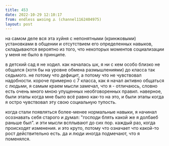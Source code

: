 ```yaml
---
title: 453
date: 2022-10-29 12:10:17
from: endless шизing ⍼ (channel1162404975)
layout: post
---
```


на самом деле вся эта хуйня с непонятными (кринжовыми) установками в общении и отсутствием его определенных навыков, складываются вероятно из того, что некоторых моментов социализации у меня не было в принципе.

в детский сад я не ходил. как началась шк, я ни с кем особо близко не общался (хотя бы на уровне обмена размышлениями) до класса так седьмого. не потому что дефицит, а потому что не чувствовал надобности. короче примерно с 7 класса, как я начал активно общаться с людьми, я самым краем мысли замечал, что я - отличаюсь, словно есть очень много мною упущенных необговоренных правил. наверное, были этапы когда мне было всё равно как-то на это, и были этапы когда я остро чувствовал эту свою социальную тупость.

когда стали появляться более-менее нормальные навыки, я начинал осознавать себя старого и думал: "господи блять какой же я долбаеб раньше был". и эти мысли всплывают до сих пор. каждый раз, когда происходят изменения. и это круто, потому что означает что какой-то рост действительно есть. да и люди иногда подмечают, что я поменялся.
